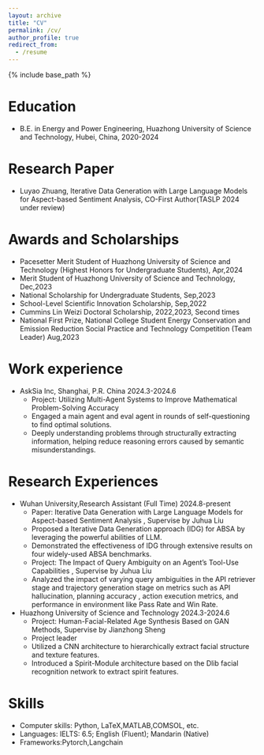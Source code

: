 ```yaml
---
layout: archive
title: "CV"
permalink: /cv/
author_profile: true
redirect_from:
  - /resume
---
```


{% include base_path %}

Education
======
* B.E. in Energy and Power Engineering, Huazhong University of Science and Technology, Hubei, China, 2020-2024

Research Paper
======
* Luyao Zhuang, Iterative Data Generation with Large Language Models for Aspect-based Sentiment Analysis, CO-First Author(TASLP 2024 under review)

Awards and Scholarships
======
* Pacesetter Merit Student of Huazhong University of Science and Technology (Highest Honors for Undergraduate Students), Apr,2024
* Merit Student of Huazhong University of Science and Technology, Dec,2023
* National Scholarship for Undergraduate Students, Sep,2023
* School-Level Scientific Innovation Scholarship, Sep,2022
* Cummins Lin Weizi Doctoral Scholarship, 2022,2023, Second times
* National First Prize, National College Student Energy Conservation and Emission Reduction Social Practice and Technology Competition (Team Leader) Aug,2023
  
Work experience
======
* AskSia Inc, Shanghai, P.R. China  2024.3-2024.6
  * Project:  Utilizing Multi-Agent Systems to Improve Mathematical Problem-Solving Accuracy
  * Engaged a main agent and eval agent in rounds of self-questioning to find optimal solutions.
  * Deeply understanding problems through structurally extracting information, helping reduce reasoning errors caused by semantic misunderstandings.
  
Research Experiences
======
* Wuhan University,Research Assistant (Full Time)  2024.8-present
  * Paper: Iterative Data Generation with Large Language Models for Aspect-based Sentiment Analysis , Supervise by Juhua Liu
  * Proposed a Iterative Data Generation approach (IDG) for ABSA by leveraging the powerful abilities of LLM.
  * Demonstrated the effectiveness of IDG through extensive results on four widely-used ABSA benchmarks.
  * Project: The Impact of Query Ambiguity on an Agent’s Tool-Use Capabilities , Supervise by Juhua Liu
  * Analyzed the impact of varying query ambiguities in the API retriever stage and trajectory generation stage on metrics such as API hallucination, planning accuracy , action execution metrics, and performance in environment like Pass Rate and Win Rate.
* Huazhong University of Science and Technology 2024.3-2024.6
  * Project:  Human-Facial-Related Age Synthesis Based on GAN Methods, Supervise by Jianzhong Sheng
  * Project leader
  * Utilized a CNN architecture to hierarchically extract facial structure and texture features.
  * Introduced a Spirit-Module architecture based on the Dlib facial recognition network to extract spirit features.

Skills
======
* Computer skills: Python, LaTeX,MATLAB,COMSOL, etc.
* Languages:  IELTS: 6.5; English (Fluent); Mandarin (Native)
* Frameworks:Pytorch,Langchain
